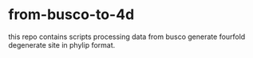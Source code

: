 # from-busco-to-4d
this repo contains scripts processing data from busco generate fourfold degenerate site in phylip format.
